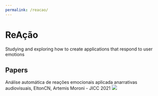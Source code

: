 ```yaml
---
permalink: /reacao/
---
```


# ReAção

Studying and exploring how to create applications that respond to user emotions

## Papers

Análise automática de reações emocionais aplicada anarrativas audiovisuais, EltonCN, Artemis Moroni - JICC 2021 [![](https://img.shields.io/badge/PDF-%20-orange)](https://eltoncn.github.io/EltonCN/Publica%C3%A7%C3%B5es/2021/An%C3%A1lise%20autom%C3%A1tica%20de%20rea%C3%A7%C3%B5es%20emocionais%20aplicada%20a%20narrativas%20audiovisuais.pdf)